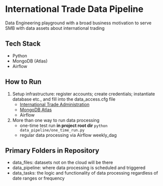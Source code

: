 # International Trade Data Pipeline
Data Engineering playground with a broad business motivation to serve SMB with data assets about international trading

## Tech Stack
* Python
* MongoDB (Atlas)
* Airflow

## How to Run
1. Setup infrastructure: register accounts; create credentials; instantiate database etc., and fill into the data_access.cfg file
	* [International Trade Administration](https://api.trade.gov/apps/store/ita/resources)
	* [MongoDB Atlas](https://www.mongodb.com/docs/atlas/getting-started/)
	* Airflow
2. More than one way to run data processing
	* one-time test run **in project root dir** `python data_pipeline/one_time_run.py`
	* regular data processing via Airflow weekly_dag

## Primary Folders in Repository
* data_files: datasets not on the cloud will be there
* data_pipeline: where data processing is scheduled and triggered
* data_tasks: the logic and functionality of data processing regardless of date ranges or frequency
